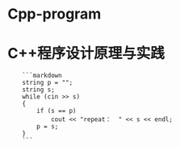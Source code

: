 # Cpp-program
C++程序设计原理与实践
====

		```markdown
		string p = "";
		string s;
		while (cin >> s)
		{
			if (s == p)
				cout << "repeat：  " << s << endl;
			p = s;
		}	
		```
	


